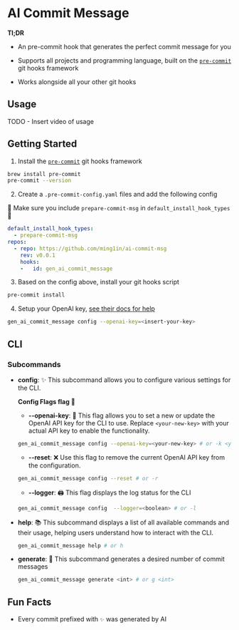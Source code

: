 # AI Commit Message

**Tl;DR**

- An pre-commit hook that generates the perfect commit message for you

- Supports all projects and programming language, built on the [`pre-commit`](https://pre-commit.com/) git hooks framework

- Works alongside all your other git hooks

## Usage

TODO - Insert video of usage

## Getting Started

1. Install the [`pre-commit`](https://pre-commit.com/) git hooks framework

```bash
brew install pre-commit
pre-commit --version 
```

2. Create a `.pre-commit-config.yaml` files and add the following config

🚨 Make sure you include `prepare-commit-msg` in `default_install_hook_types`🚨

```yaml
default_install_hook_types: 
  - prepare-commit-msg
repos:
  - repo: https://github.com/ming1in/ai-commit-msg
    rev: v0.0.1
    hooks:
    -   id: gen_ai_commit_message
```

3. Based on the config above, install your git hooks script

```bash
pre-commit install
```

4. Setup your OpenAI key, [see their docs for help](https://platform.openai.com/docs/quickstart)

```bash
gen_ai_commit_message config --openai-key=<insert-your-key>
```

## CLI

### Subcommands

- **config**: ✨
  This subcommand allows you to configure various settings for the CLI. 

  **Config Flags flag 🚩**

  - **--openai-key**: 🔑
    This flag allows you to set a new or update the OpenAI API key for the CLI to use. Replace `<your-new-key>` with your actual API key to enable the functionality.

  ```bash
  gen_ai_commit_message config --openai-key=<your-new-key> # or -k <your-new-key>
  ```
  - **--reset**: ❌
  Use this flag to remove the current OpenAI API key from the configuration.

  ```bash
  gen_ai_commit_message config --reset # or -r
  ```

  - **--logger**: 🖨️
  This flag displays the log status for the CLI

  ```bash
  gen_ai_commit_message config  --logger=<boolean> # or -l

  ```
- **help**: 📚
  This subcommand displays a list of all available commands and their usage, helping users understand how to interact with the CLI.

  ```bash
  gen_ai_commit_message help # or h
  ```

- **generate**: 🤖
  This subcommand generates a desired number of commit messages

  ```bash
  gen_ai_commit_message generate <int> # or g <int>
  ```


## Fun Facts

- Every commit prefixed with `✨` was generated by AI
